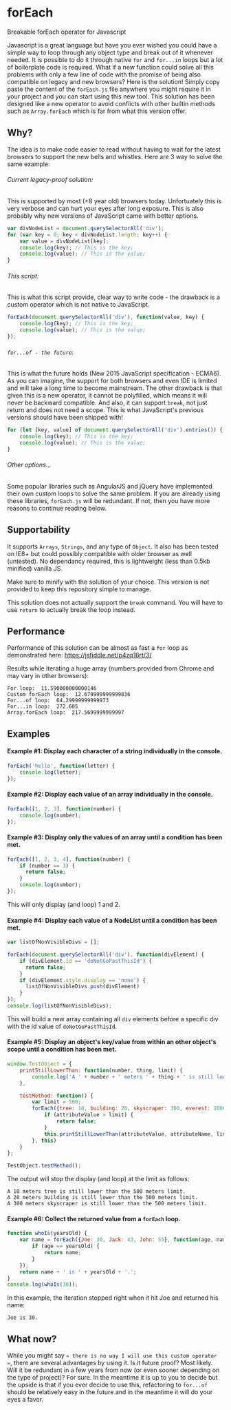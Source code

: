 # forEach
Breakable forEach operator for Javascript

Javascript is a great language but have you ever wished you could have a simple way to loop through any object type and break out of it whenever needed. It is possible to do it through native `for` and `for...in` loops but a lot of boilerplate code is required. What if a new function could solve all this problems with only a few line of code with the promise of being also compatible on legacy and new browsers? Here is the solution! Simply copy paste the content of the `forEach.js` file anywhere you might require it in your project and you can start using this new tool. This solution has been designed like a new operator to avoid conflicts with other builtin methods such as `Array.forEach` which is far from what this version offer.

## Why?

The idea is to make code easier to read without having to wait for the latest browsers to support the new bells and whistles. Here are 3 way to solve the same example:

###### Current legacy-proof solution:
This is supported by most (+8 year old) browsers today. Unfortuately this is very verbose and can hurt your eyes after long exposure. This is also probably why new versions of JavaScript came with better options.

```javascript
var divNodeList = document.querySelectorAll('div');
for (var key = 0; key < divNodeList.length; key++) {
    var value = divNodeList[key];
    console.log(key); // This is the key;
    console.log(value); // This is the value;
}
```

###### This script:
This is what this script provide, clear way to write code - the drawback is a custom operator which is not native to JavaScript.

```javascript
forEach(document.querySelectorAll('div'), function(value, key) {
    console.log(key); // This is the key;
    console.log(value); // This is the value;
});
```

###### `for...of - the future`:
This is what the future holds (New 2015 JavaScript specification - ECMA6). As you can imagine, the support for both browsers and even IDE is limited and will take a long time to become mainstream. The other drawback is that given this is a new operator, it cannot be polyfilled, which means it will never be backward compatible. And also, it can support `break`, not just return and does not need a scope. This is what JavaScript's previous versions should have been shipped with!

```javascript
for (let [key, value] of document.querySelectorAll('div').entries()) {
    console.log(key); // This is the key;
    console.log(value); // This is the value;
}
```

###### Other options...
Some popular libraries such as AngularJS and jQuery have implemented their own custom loops to solve the same problem. If you are already using these libraries, `forEach.js` will be redundant. If not, then you have more reasons to continue reading below.

## Supportability

It supports `Arrays`, `Strings`, and any type of `Object`. It also has been tested on IE8+ but could possibly compatible with older browser as well (untested). No dependancy required, this is lightweight (less than 0.5kb minified) vanilla JS.

Make sure to minify with the solution of your choice. This version is not provided to keep this repository simple to manage.

This solution does not actually support the `break` command. You will have to use `return` to actually break the loop instead.

## Performance

Performance of this solution can be almost as fast a `for` loop as demonstrated here: https://jsfiddle.net/p4zq16rt/3/

Results while iterating a huge array (numbers provided from Chrome and may vary in other browsers):

```
For loop:  11.590000000000146
Custom forEach loop:  12.679999999999836
For...of loop:  64.29999999999973
For...in loop:  272.605
Array.forEach loop:  217.5699999999997
```

## Examples

#### Example #1: Display each character of a string individually in the console.

```javascript
forEach('hello', function(letter) {
    console.log(letter);
});
```

#### Example #2: Display each value of an array individually in the console.

```javascript
forEach([1, 2, 3], function(number) {
    console.log(number);
});
```

#### Example #3: Display only the values of an array until a condition has been met.

```javascript
forEach([1, 2, 3, 4], function(number) {
    if (number == 3) {
      return false;
    }
    console.log(number);
});
```
This will only display (and loop) 1 and 2.

#### Example #4: Display each value of a NodeList until a condition has been met.

```javascript
var listOfNonVisibleDivs = [];

forEach(document.querySelectorAll('div'), function(divElement) {
    if (divElement.id == 'doNotGoPastThisId') {
      return false;
    }
    if (divElement.style.display == 'none') {
      listOfNonVisibleDivs.push(divElement)
    }
});
console.log(listOfNonVisibleDivs);
```
This will build a new array containing all `div` elements before a specific div with the id value of `doNotGoPastThisId`.

#### Example #5: Display an object's key/value from within an other object's scope until a condition has been met.

```javascript
window.TestObject = {
    printStillLowerThan: function(number, thing, limit) {
        console.log('A ' + number + ' meters ' + thing + ' is still lower than the ' + limit + ' meters limit.');
    },

    testMethod: function() {
        var limit = 500;
        forEach({tree: 10, building: 20, skyscraper: 300, everest: 10000}, function(attributeValue, attributeName) {
            if (attributeValue > limit) {
                return false;
            }
            this.printStillLowerThan(attributeValue, attributeName, limit);
        }, this)
    }
};

TestObject.testMethod();
```
The output will stop the display (and loop) at the limit as follows:
```
A 10 meters tree is still lower than the 500 meters limit.
A 20 meters building is still lower than the 500 meters limit.
A 300 meters skyscraper is still lower than the 500 meters limit.
```
#### Example #6: Collect the returned value from a `forEach` loop.
```javascript
function whoIs(yearsOld) {
    var name = forEach({Joe: 30, Jack: 43, John: 55}, function(age, name) {
        if (age == yearsOld) {
            return name;
        }
    });
    return name + ' is ' + yearsOld + '.';
}
console.log(whoIs(30));

```
In this example, the iteration stopped right when it hit Joe and returned his name:
```
Joe is 30.
```

## What now?

While you might say `« there is no way I will use this custom operator »`, there are several advantages by using it. Is it future proof? Most likely. Will it be redundant in a few years from now (or even sooner depending on the type of project)? For sure. In the meantime it is up to you to decide but the upside is that if you ever decide to use this, refactoring to `for...of` should be relatively easy in the future and in the meantime it will do your eyes a favor.
